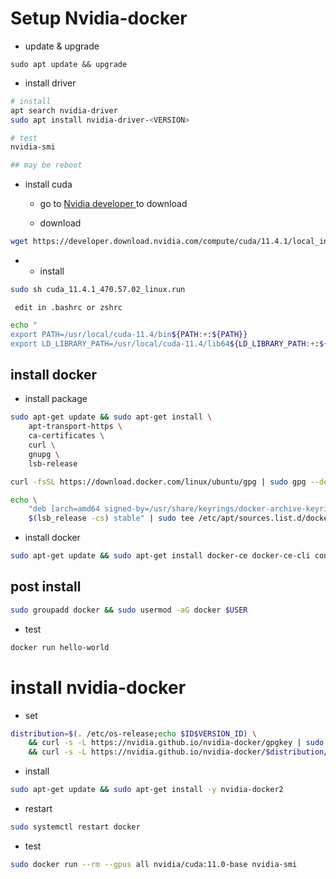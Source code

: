 # Setup Nvidia-docker
- update & upgrade
```
sudo apt update && upgrade
```
- install driver

```bash
# install
apt search nvidia-driver
sudo apt install nvidia-driver-<VERSION>

# test
nvidia-smi

## may be reboot
```
- install cuda
    - go to <a href="https://developer.nvidia.com/cuda-downloads?target_os=Linux&target_arch=x86_64&Distribution=Ubuntu"> Nvidia developer </a> to download

    - download   

```bash
wget https://developer.download.nvidia.com/compute/cuda/11.4.1/local_installers/cuda_11.4.1_470.57.02_linux.run
```

* * install

```bash
sudo sh cuda_11.4.1_470.57.02_linux.run
```

``` edit in .bashrc or zshrc```    
```bash
echo "
export PATH=/usr/local/cuda-11.4/bin${PATH:+:${PATH}}
export LD_LIBRARY_PATH=/usr/local/cuda-11.4/lib64${LD_LIBRARY_PATH:+:${LD_LIBRARY_PATH}}" >> ~/.bashrc
```

## install docker
- install package

```bash
sudo apt-get update && sudo apt-get install \
    apt-transport-https \
    ca-certificates \
    curl \
    gnupg \
    lsb-release
```

```bash
curl -fsSL https://download.docker.com/linux/ubuntu/gpg | sudo gpg --dearmor -o /usr/share/keyrings/docker-archive-keyring.gpg

echo \
    "deb [arch=amd64 signed-by=/usr/share/keyrings/docker-archive-keyring.gpg] https://download.docker.com/linux/ubuntu \
    $(lsb_release -cs) stable" | sudo tee /etc/apt/sources.list.d/docker.list > /dev/null
```
- install docker
```bash
sudo apt-get update && sudo apt-get install docker-ce docker-ce-cli containerd.io docker-compose-plugin
```
## post install
```bash
sudo groupadd docker && sudo usermod -aG docker $USER
```

- test
```bash
docker run hello-world
```

# install nvidia-docker
- set
```bash
distribution=$(. /etc/os-release;echo $ID$VERSION_ID) \
    && curl -s -L https://nvidia.github.io/nvidia-docker/gpgkey | sudo apt-key add - \
    && curl -s -L https://nvidia.github.io/nvidia-docker/$distribution/nvidia-docker.list | sudo tee /etc/apt/sources.list.d/nvidia-docker.list
```
- install
```bash
sudo apt-get update && sudo apt-get install -y nvidia-docker2
```

- restart
```bash
sudo systemctl restart docker
```
- test
```bash
sudo docker run --rm --gpus all nvidia/cuda:11.0-base nvidia-smi
```